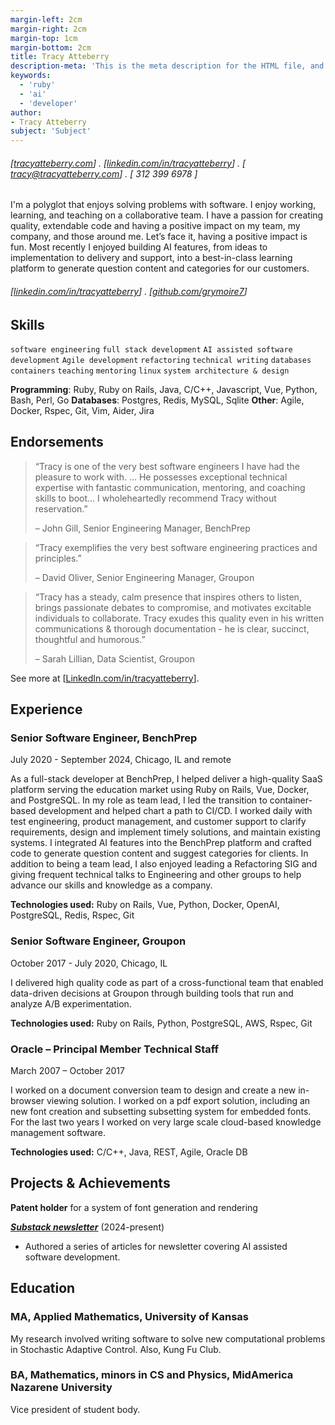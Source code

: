 ```yaml
---
margin-left: 2cm
margin-right: 2cm
margin-top: 1cm
margin-bottom: 2cm
title: Tracy Atteberry
description-meta: 'This is the meta description for the HTML file, and one day the PDF file, for better SEO?'
keywords:
  - 'ruby'
  - 'ai'
  - 'developer'
author:
- Tracy Atteberry
subject: 'Subject'
---
```

###### [[tracyatteberry.com](https://tracyatteberry.com)] . [[linkedin.com/in/tracyatteberry](https:://linkedin.com/in/tracyatteberry/)] . [ tracy@tracyatteberry.com] . [ 312 399 6978 ]

I'm a polyglot that enjoys solving problems with software. I enjoy working, learning, and
teaching on a collaborative team. I have a passion for creating quality, extendable code and
having a positive impact on my team, my company, and those around me. Let’s face it, having
a positive impact is fun. Most recently I enjoyed building AI features, from ideas to
implementation to delivery and support, into a best-in-class learning platform to generate
question content and categories for our customers.

###### [[linkedin.com/in/tracyatteberry](https:://linkedin.com/in/tracyatteberry/)] . [[github.com/grymoire7](https://github.com/grymoire7)]

## Skills

```software engineering```
```full stack development```
```AI assisted software development```
```Agile development```
```refactoring```
```technical writing```
```databases```
```containers```
```teaching```
```mentoring```
```linux```
```system architecture & design```

**Programming**: Ruby, Ruby on Rails, Java, C/C++, Javascript, Vue, Python, Bash, Perl, Go
**Databases**: Postgres, Redis, MySQL, Sqlite
**Other**: Agile, Docker, Rspec, Git, Vim, Aider, Jira

## Endorsements

> “Tracy is one of the very best software engineers I have had the pleasure to work with. ... He
> possesses exceptional technical expertise with fantastic communication, mentoring, and
> coaching skills to boot… I wholeheartedly recommend Tracy without reservation.”
>  
> – John Gill, Senior Engineering Manager, BenchPrep

> “Tracy exemplifies the very best software engineering practices and principles.”
>
> – David Oliver, Senior Engineering Manager, Groupon

> “Tracy has a steady, calm presence that inspires others to listen, brings passionate debates
> to compromise, and motivates excitable individuals to collaborate. Tracy exudes this quality even in
> his written communications & thorough documentation - he is clear, succinct, thoughtful and
> humorous.”
> 
> – Sarah Lillian, Data Scientist, Groupon

See more at [[LinkedIn.com/in/tracyatteberry](https:://linkedin.com/in/tracyatteberry/)].

## Experience

### Senior Software Engineer, BenchPrep

July 2020 - September 2024, Chicago, IL and remote

As a full-stack developer at BenchPrep, I helped deliver a high-quality SaaS
platform serving the education market using Ruby on Rails, Vue, Docker, and
PostgreSQL. In my role as team lead, I led the transition to container-based
development and helped chart a path to CI/CD. I worked daily with test
engineering, product management, and customer support to clarify requirements,
design and implement timely solutions, and maintain existing systems. 
I integrated AI features into the BenchPrep platform and crafted code to
generate question content and suggest categories for clients. In addition to
being a team lead, I also enjoyed leading a Refactoring SIG and giving frequent
technical talks to Engineering and other groups to help advance our skills and
knowledge as a company.

**Technologies used:** Ruby on Rails, Vue, Python, Docker, OpenAI, PostgreSQL, Redis, Rspec, Git

### Senior Software Engineer, Groupon

October 2017 - July 2020, Chicago, IL

I delivered high quality code as part of a cross-functional team that enabled
data-driven decisions at Groupon through building tools that run and analyze
A/B experimentation.

**Technologies used:** Ruby on Rails, Python, PostgreSQL, AWS, Rspec, Git

### Oracle – Principal Member Technical Staff

March 2007 – October 2017

I worked on a document conversion team to design and create a new in-browser
viewing solution. I worked on a pdf export solution, including an new font
creation and subsetting subsetting system for embedded fonts. For the last two
years I worked on very large scale cloud-based knowledge management software.

**Technologies used:** C/C++, Java, REST, Agile, Oracle DB


## Projects & Achievements

**Patent holder** for a system of font generation and rendering

**[*Substack newsletter*](https://aiassistedproductivity.substack.com/)** (2024-present)

- Authored a series of articles for newsletter covering AI assisted software development.

## Education

### MA, Applied Mathematics, University of Kansas
My research involved writing software to solve new computational problems in Stochastic Adaptive Control. Also, Kung Fu Club.

### BA, Mathematics, minors in CS and Physics, MidAmerica Nazarene University
Vice president of student body.


